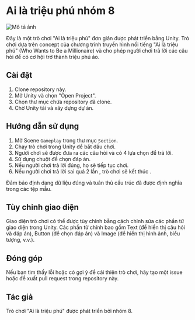 # Ai là triệu phú nhóm 8

![Mô tả ảnh](https://github.com/NguyenSyLam/AiLaTrieuPhuNhom8/assets/99806066/3df4c9cc-ee52-4718-ade8-143a50ee3393)


Đây là một trò chơi "Ai là triệu phú" đơn giản được phát triển bằng Unity. Trò chơi dựa trên concept của chương trình truyền hình nổi tiếng "Ai là triệu phú" (Who Wants to Be a Millionaire) và cho phép người chơi trả lời các câu hỏi để có cơ hội trở thành triệu phú ảo.

## Cài đặt

1. Clone repository này.
2. Mở Unity và chọn "Open Project".
3. Chọn thư mục chứa repository đã clone.
4. Chờ Unity tải và xây dựng dự án.

## Hướng dẫn sử dụng

1. Mở Scene `Gameplay` trong thư mục `Section`.
2. Chạy trò chơi trong Unity để bắt đầu chơi.
3. Người chơi sẽ được đưa ra các câu hỏi và có 4 lựa chọn để trả lời.
4. Sử dụng chuột để chọn đáp án.
5. Nếu người chơi trả lời đúng, họ sẽ tiếp tục chơi.
6. Nếu người chơi trả lời sai quá 2 lần , trò chơi sẽ kết thúc .

Đảm bảo định dạng dữ liệu đúng và tuân thủ cấu trúc đã được định nghĩa trong các tệp mẫu.

## Tùy chỉnh giao diện

Giao diện trò chơi có thể được tùy chỉnh bằng cách chỉnh sửa các phần tử giao diện trong Unity. Các phần tử chính bao gồm Text (để hiển thị câu hỏi và đáp án), Button (để chọn đáp án) và Image (để hiển thị hình ảnh, biểu tượng, v.v.).

## Đóng góp

Nếu bạn tìm thấy lỗi hoặc có gợi ý để cải thiện trò chơi, hãy tạo một issue hoặc đề xuất pull request trong repository này.

## Tác giả

Trò chơi "Ai là triệu phú" được phát triển bởi nhóm 8.
